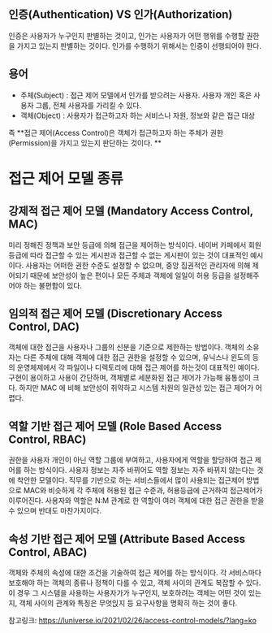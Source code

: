 ## 인증(Authentication) VS 인가(Authorization)

인증은 사용자가 누구인지 판별하는 것이고, 인가는 사용자가 어떤 행위를 수행할 권한을 가지고 있는지 판별하는 것이다. 
인가를 수행하기 위해서는 인증이 선행되어야 한다. 


## 용어

* 주체(Subject) : 접근 제어 모델에서 인가를 받으려는 사용자. 사용자 개인 혹은 사용자 그룹, 전체 사용자를 가리킬 수 있다. 
* 객체(Object) : 사용자가 접근하고자 하는 서비스나 자원, 정보와 같은 접근 대상

즉 **접근 제어(Access Control)은 객체가 접근하고자 하는 주체가 권한(Permission)을 가지고 있는지 판단하는 것이다. **


# 접근 제어 모델 종류

## 강제적 접근 제어 모델 (Mandatory Access Control, MAC)

미리 정해진 정책과 보안 등급에 의해 접근을 제어하는 방식이다. 
네이버 카페에서 회원 등급에 따라 접근할 수 있는 게시판과 접근할 수 없는 게시판이 있는 것이 대표적인 예시이다. 
사용자는 어떠한 권한 수준도 설정할 수 없으며, 중앙 집권적인 관리자에 의해 제어되기 때문에 보안성이 높은 편이나 모든 주체과 객체에 일일이 허용 등급을 설정해주어야 하는 불편함이 있다. 

## 임의적 접근 제어 모델 (Discretionary Access Control, DAC)

객체에 대한 접근을 사용자나 그룹의 신분을 기준으로 제한하는 방법이다. 
객체의 소유자는 다른 주체에 대해 객체에 대한 접근 권한을 설정할 수 있으며, 유닉스나 윈도의 등의 운영체제에서 각 파일이나 디렉토리에 대해 접근 제어를 하는것이 대표적인 예이다. 
구현이 용이하고 사용이 간단하며, 객체별로 세분화된 접근 제어가 가능해 융통성이 크다. 하지만 MAC 에 비해 보안성이 취약하고 시스템 차원의 일관성 있는 접근 제어가 어렵다. 


## 역할 기반 접근 제어 모델 (Role Based Access Control, RBAC)

권한을 사용자 개인이 아닌 역할 그룹에 부여하고, 사용자에게 역할을 할당하여 접근 제어를 하는 방식이다. 
사용자 정보는 자주 바뀌어도 역할 정보는 자주 바뀌지 않는다는 것에 착안한 모델이다. 
직무를 기반으로 하는 서비스들에서 많이 사용되는 접근제어 방법으로 MAC와 비슷하게 각 주체에 허용된 접근 수준과, 허용등급에 근거하여 접근제어가 이루어진다. 
사용자와 역할은 N:M 관계로 한 역할이 여러 객체에 대한 접근 권한을 받을 수 있으며 반대도 마찬가지이다. 


## 속성 기반 접근 제어 모델 (Attribute Based Access Control, ABAC)

객체와 주체의 속성에 대한 조건을 기술하여 접근 제어를 하는 방식이다. 각 서비스마다 보호해야 하는 객체의 종류나 정책이 다를 수 있고, 객체 사이의 관계도 복잡할 수 있다. 
이 경우 그 시스템을 사용하는 사용자가가 누구인지, 보호하려는 객체는 어떤 것이 있는지, 객체 사이의 관계와 특징은 무엇읹지 등 요구사항을 명확히 하는 것이 좋다. 



참고링크: https://luniverse.io/2021/02/26/access-control-models/?lang=ko
